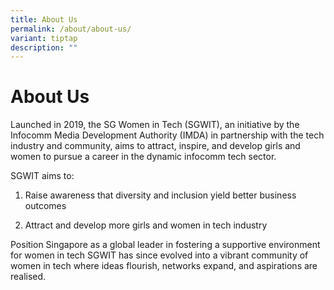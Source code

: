 ```yaml
---
title: About Us
permalink: /about/about-us/
variant: tiptap
description: ""
---
```

<h1>About Us</h1>
<p>Launched in 2019, the SG Women in Tech (SGWIT), an initiative by the Infocomm
Media Development Authority (IMDA) in partnership with the tech industry
and community, aims to attract, inspire, and develop girls and women to
pursue a career in the dynamic infocomm tech sector.</p>
<p></p>
<p>SGWIT aims to:</p>
<ol data-tight="true" class="tight">
<li>
<p>Raise awareness that diversity and inclusion yield better business outcomes
<br>
</p>
</li>
<li>
<p>Attract and develop more girls and women in tech industry</p>
</li>
</ol>
<p>Position Singapore as a global leader in fostering a supportive environment
for women in tech SGWIT has since evolved into a vibrant community of women
in tech where ideas flourish, networks expand, and aspirations are realised.</p>
<p></p>
<p></p>